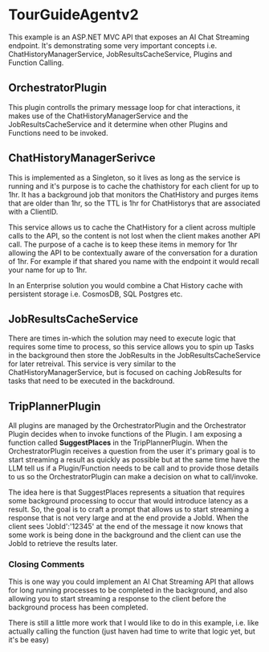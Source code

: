 # TourGuideAgentv2
This example is an ASP.NET MVC API that exposes an AI Chat Streaming endpoint.  It's demonstrating some very important concepts i.e. ChatHistoryManagerService, JobResultsCacheService, Plugins and Function Calling.

## OrchestratorPlugin
This plugin controlls the primary message loop for chat interactions, it makes use of the ChatHistoryManagerService and the JobResultsCacheService and it determine when other Plugins and Functions need to be invoked.

## ChatHistoryManagerSerivce
This is implemented as a Singleton, so it lives as long as the service is running and it's purpose is to cache the chathistory for each client for up to 1hr.  It has a background job that monitors the ChatHistory and purges items that are older than 1hr, so the TTL is 1hr for ChatHistorys that are associated with a ClientID.

This service allows us to cache the ChatHistory for a client across multiple calls to the API, so the content is not lost when the client makes another API call.  The purpose of a cache is to keep these items in memory for 1hr allowing the API to be contextually aware of the conversation for a duration of 1hr.  For example if that shared you name with the endpoint it would recall your name for up to 1hr.

In an Enterprise solution you would combine a Chat History cache with persistent storage i.e. CosmosDB, SQL Postgres etc.

## JobResultsCacheService
There are times in-which the solution may need to execute logic that requires some time to process, so this service allows you to spin up Tasks in the background then store the JobResults in the JobResultsCacheService for later retreival.  This service is very similar to the ChatHistoryManagerService, but is focused on caching JobResults for tasks that need to be executed in the backdround.

## TripPlannerPlugin
All plugins are managed by the OrchestratorPlugin and the Orchestrator Plugin decides when to invoke functions of the Plugin.  I am exposing a function called **SuggestPlaces** in the TripPlannerPlugin.  When the OrchestratorPlugin receives a question from the user it's primary goal is to start streaming a result as quickly as possible but at the same time have the LLM tell us if a Plugin/Function needs to be call and to provide those details to us so the OrchestratorPlugin can make a decision on what to call/invoke.

The idea here is that SuggestPlaces represents a situation that requires some background processing to occur that would introduce latency as a result.  So, the goal is to craft a prompt that allows us to start streaming a response that is not very large and at the end provide a JobId.  When the client sees 'JobId':'12345' at the end of the message it now knows that some work is being done in the background and the client can use the JobId to retrieve the results later.

### Closing Comments
This is one way you could implement an AI Chat Streaming API that allows for long running processes to be completed in the background, and also allowing you to start streaming a response to the client before the background process has been completed.

There is still a little more work that I would like to do in this example, i.e. like actually calling the function (just haven had time to write that logic yet, but it's be easy)
